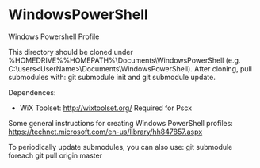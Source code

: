 # WindowsPowerShell
Windows Powershell Profile

This directory should be cloned under %HOMEDRIVE%%HOMEPATH%\Documents\WindowsPowerShell
(e.g. C:\users\<UserName>\Documents\WindowsPowerShell).
After cloning, pull submodules with:
git submodule init and
git submodule update.

Dependences:
- WiX Toolset: http://wixtoolset.org/
Required for Pscx

Some general instructions for creating Windows PowerShell profiles:
https://technet.microsoft.com/en-us/library/hh847857.aspx

To periodically update submodules, you can also use:
git submodule foreach git pull origin master